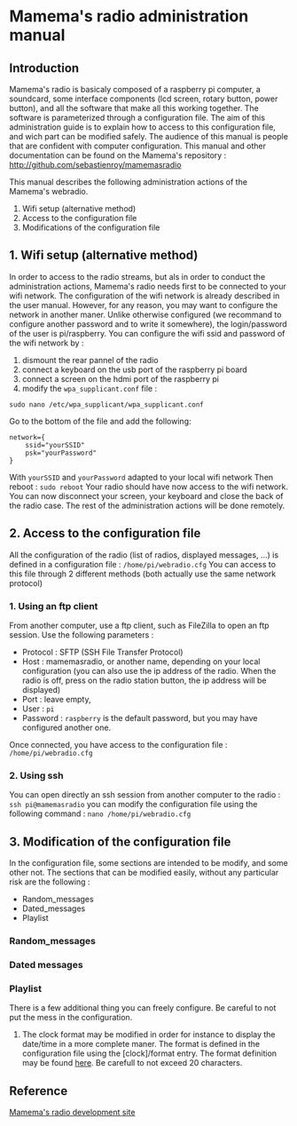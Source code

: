 ﻿
# Mamema's radio administration manual
## Introduction

Mamema's radio is basicaly composed of a raspberry pi computer, a soundcard, some interface components (lcd screen, rotary button, power button), and all the software that make all this working together.
The software is parameterized through a configuration file. The aim of this administration guide is to explain how to access to this configuration file, and wich part can be modified safely.
The audience of this manual is people that are confident with computer configuration.
This manual and other documentation can be found on the Mamema's repository :
http://github.com/sebastienroy/mamemasradio

This manual describes the following administration actions of the Mamema's webradio. 
1. Wifi setup (alternative method)
2. Access to the configuration file
3. Modifications of the configuration file


## 1. Wifi setup (alternative method)
In order to access to the radio streams, but als in order to conduct the administration actions, Mamema's radio needs first to be connected to your wifi network.
The configuration of the wifi network is already described in the user manual. However, for any reason, you may want to configure the network in another maner.
Unlike otherwise configured (we recommand to configure another password and to write it somewhere), the login/password of the user is pi/raspberry.
You can configure the wifi ssid and password of the wifi network by :
1. dismount the rear pannel of the radio
2. connect a keyboard on the usb port of the raspberry pi board
3. connect a screen on the hdmi port of the raspberry pi
4. modify the `wpa_supplicant.conf` file :
 
`sudo nano /etc/wpa_supplicant/wpa_supplicant.conf`

Go to the bottom of the file and add the following:
```
network={
    ssid="yourSSID"
    psk="yourPassword"
}
```
With `yourSSID` and `yourPassword` adapted to your local wifi network
Then reboot :
`sudo reboot`
Your radio should have now access to the wifi network.
You can now disconnect your screen, your keyboard and close the back of the radio case. The rest of the administration actions will be done remotely.

## 2. Access to the configuration file
All the configuration of the radio (list of radios, displayed messages, ...) is defined in a configuration file : 
`/home/pi/webradio.cfg`
You can access to this file through 2 different methods (both actually use the same network protocol)
### 1. Using an ftp client
From another computer, use a ftp client, such as FileZilla to open an ftp session. 
Use the following parameters :
* Protocol : SFTP (SSH File Transfer Protocol)
* Host : mamemasradio, or another name, depending on your local configuration (you can also use the ip address of the radio. When the radio is off, press on the radio station button, the ip address will be displayed)
*  Port : leave empty, 
* User : `pi`
* Password : `raspberry` is the default password, but you may have configured another one.

Once connected, you have access to the configuration file :
`/home/pi/webradio.cfg`
### 2. Using ssh
You can open directly an ssh session from another computer to the radio :
`ssh pi@mamemasradio`
you can modify the configuration file using the following command :
`nano /home/pi/webradio.cfg`
## 3. Modification of the configuration file
In the configuration file, some sections are intended to be modify, and some other not.
The sections that can be modified easily, without any particular risk are  the following :
* Random_messages
* Dated_messages
* Playlist
### Random_messages
### Dated messages
### Playlist

There is a few additional thing you can freely configure. Be careful to not put the mess in the configuration.
1. The clock format may be modified in order for instance to display the date/time in a more complete maner. The format is defined in the configuration file using the [clock]/format entry. The format definition may be found [here](https://strftime.org/). Be carefull to not exceed 20 characters.

## Reference
[Mamema's radio development site](https://github.com/sebastienroy/mamemasradio)
